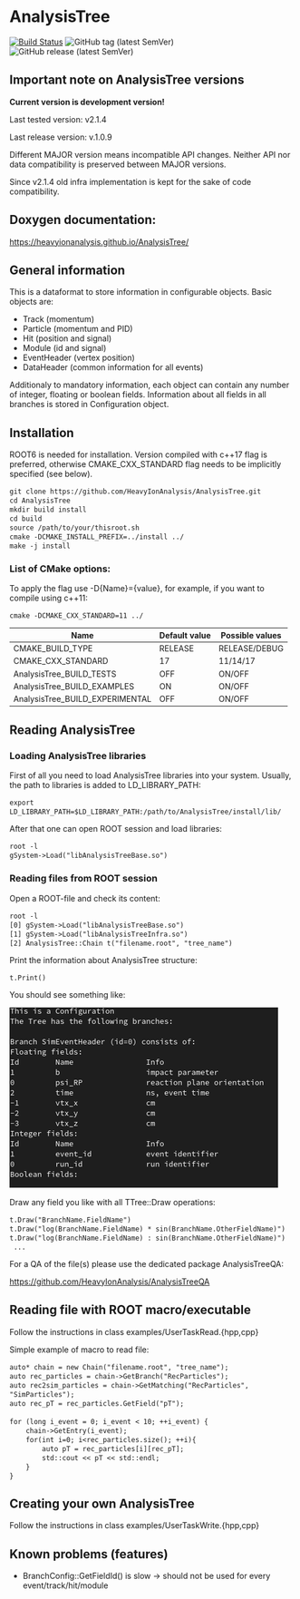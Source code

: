 # AnalysisTree
[![Build Status](https://travis-ci.com/HeavyIonAnalysis/AnalysisTree.svg?branch=master)](https://travis-ci.com/HeavyIonAnalysis/AnalysisTree)
![GitHub tag (latest SemVer)](https://img.shields.io/github/v/tag/HeavyIonAnalysis/AnalysisTree?sort=semver)
![GitHub release (latest SemVer)](https://img.shields.io/github/v/release/HeavyIonAnalysis/AnalysisTree)

## Important note on AnalysisTree versions

**Current version is development version!**

Last tested version: v2.1.4

Last release version: v.1.0.9

Different MAJOR version means incompatible API changes. 
Neither API nor data compatibility is preserved between MAJOR versions.

Since v2.1.4 old infra implementation is kept for the sake of code compatibility.

## Doxygen documentation:

https://heavyionanalysis.github.io/AnalysisTree/

## General information

This is a dataformat to store information in configurable objects. Basic objects are:
 - Track (momentum)
 - Particle (momentum and PID)
 - Hit (position and signal)
 - Module (id and signal)
 - EventHeader (vertex position)
 - DataHeader (common information for all events)

Additionaly to mandatory information, each object can contain any number of integer, floating or boolean fields.
Information about all fields in all branches is stored in Configuration object.

## Installation

ROOT6 is needed for installation. Version compiled with c++17 flag is preferred, otherwise CMAKE_CXX_STANDARD flag needs to be implicitly specified (see below).

    git clone https://github.com/HeavyIonAnalysis/AnalysisTree.git
    cd AnalysisTree
    mkdir build install
    cd build
    source /path/to/your/thisroot.sh
    cmake -DCMAKE_INSTALL_PREFIX=../install ../
    make -j install
  
### List of CMake options:

To apply the flag use -D{Name}={value}, for example, if you want to compile using c++11:
    
    cmake -DCMAKE_CXX_STANDARD=11 ../

| Name  | Default value | Possible values |
| ------------- | ------------- | ---------- |
| CMAKE_BUILD_TYPE  | RELEASE  | RELEASE/DEBUG |
| CMAKE_CXX_STANDARD  | 17  | 11/14/17 |
| AnalysisTree_BUILD_TESTS  | OFF  | ON/OFF |
| AnalysisTree_BUILD_EXAMPLES  | ON  | ON/OFF |
| AnalysisTree_BUILD_EXPERIMENTAL  | OFF  | ON/OFF |

## Reading AnalysisTree 

### Loading AnalysisTree libraries

First of all you need to load AnalysisTree libraries into your system. Usually, the path to libraries is added to LD_LIBRARY_PATH:

    export LD_LIBRARY_PATH=$LD_LIBRARY_PATH:/path/to/AnalysisTree/install/lib/

After that one can open ROOT session and load libraries:

    root -l
    gSystem->Load("libAnalysisTreeBase.so")

### Reading files from ROOT session

Open a ROOT-file and check its content:
    
    root -l
    [0] gSystem->Load("libAnalysisTreeBase.so")
    [1] gSystem->Load("libAnalysisTreeInfra.so")
    [2] AnalysisTree::Chain t("filename.root", "tree_name")
     
Print the information about AnalysisTree structure:

    t.Print()

You should see something like:

![Test Image 1](https://github.com/HeavyIonAnalysis/AnalysisTree/blob/master/docs/pics/Config.png)


Draw any field you like with all TTree::Draw operations:

    t.Draw("BranchName.FieldName")
    t.Draw("log(BranchName.FieldName) * sin(BranchName.OtherFieldName)")
    t.Draw("log(BranchName.FieldName) : sin(BranchName.OtherFieldName)")
     ...

For a QA of the file(s) please use the dedicated package AnalysisTreeQA:

https://github.com/HeavyIonAnalysis/AnalysisTreeQA

## Reading file with ROOT macro/executable

Follow the instructions in class examples/UserTaskRead.{hpp,cpp}

Simple example of macro to read file:

    auto* chain = new Chain("filename.root", "tree_name");
    auto rec_particles = chain->GetBranch("RecParticles");
    auto rec2sim_particles = chain->GetMatching("RecParticles", "SimParticles");
    auto rec_pT = rec_particles.GetField("pT");
    
    for (long i_event = 0; i_event < 10; ++i_event) {
        chain->GetEntry(i_event);
        for(int i=0; i<rec_particles.size(); ++i){
            auto pT = rec_particles[i][rec_pT];
            std::cout << pT << std::endl;
        }
    }

## Creating your own AnalysisTree 

Follow the instructions in class examples/UserTaskWrite.{hpp,cpp}

## Known problems (features)
 - BranchConfig::GetFieldId() is slow -> should not be used for every event/track/hit/module
